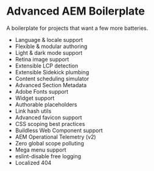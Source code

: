 # Advanced AEM Boilerplate
A boilerplate for projects that want a few more batteries.

* Language & locale support
* Flexible & modular authoring
* Light & dark mode support
* Retina image support
* Extensible LCP detection
* Extensible Sidekick plumbing
* Content scheduling simulator
* Advanced Section Metadata
* Adobe Fonts support
* Widget support
* Authorable placeholders
* Link hash utils
* Advanced favicon support
* CSS scoping best practices
* Buildless Web Component support
* AEM Operational Telemetry (v2)
* Zero global scope polluting
* Mega menu support
* eslint-disable free logging
* Localized 404
